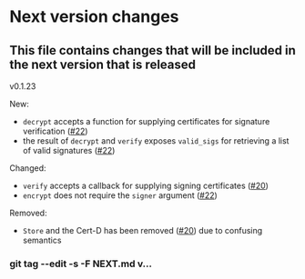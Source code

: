 # Next version changes
## This file contains changes that will be included in the next version that is released
v0.1.23

New:
  - `decrypt` accepts a function for supplying certificates for signature verification ([#22])
  - the result of `decrypt` and `verify` exposes `valid_sigs` for retrieving a list of valid signatures ([#22])

Changed:
  - `verify` accepts a callback for supplying signing certificates ([#20])
  - `encrypt` does not require the `signer` argument ([#22])

Removed:
  - `Store` and the Cert-D has been removed ([#20]) due to confusing semantics

[#20]: https://github.com/wiktor-k/pysequoia/pull/20
[#22]: https://github.com/wiktor-k/pysequoia/pull/22
### git tag --edit -s -F NEXT.md v...

